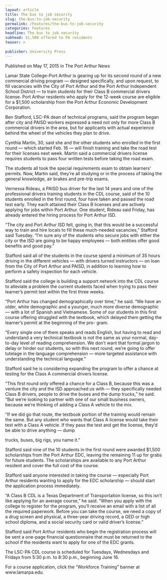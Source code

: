 ```yaml
---
layout: article
title: The bus to job security
slug: the-bus-to-job-security
permalink: /Features/the-bus-to-job-security
categories: Features
headline: The bus to job security
subhead: $1,500 offered to PA residents
teaser: >
  
publisher: University Press
---
```


Published on May 17, 2015 in The Port Arthur News

Lamar State College\-Port Arthur is gearing up for its second round of a new commercial driving program — designed specifically, and upon request, to fill vacancies with the City of Port Arthur and the Port Arthur Independent School District — to train students for their Class B commercial drivers license\. Port Arthur residents who apply for the 12\-week course are eligible for a $1,500 scholarship from the Port Arthur Economic Development Corporation\.

Ben Stafford, LSC\-PA dean of technical programs, said the program began after city and PAISD workers expressed a need not only for more Class B commercial drivers in the area, but for applicants with actual experience behind the wheel of the vehicles they plan to drive\.

Cynthia Martin, 30, said she and the other students who enrolled in the first round — which started Feb\. 16 — will finish training and take the road test for their licenses next week\. Martin said a commercial drivers license requires students to pass four written tests before taking the road exam\.

The students all took the special requirements exam to obtain learners’ permits\. Now, Martin said, they’re all studying or in the process of taking the general knowledge, air brakes and pre\-trip exams\.

Vernessa Rideau, a PAISD bus driver for the last 14 years and one of the professional drivers training students in the CDL course, said of the 10 students enrolled in the first round, four have taken and passed the road test early\. They each attained their Class B licenses and are actively applying for jobs within Port Arthur\. One student, Rideau said Friday, has already entered the hiring process for Port Arthur ISD\.

“The city and Port Arthur ISD felt, going in, that this would be a successful way to train and hire locals to fill these much\-needed vacancies,” Stafford said Tuesday\. “I’m sure any of the students who secure jobs with either the city or the ISD are going to be happy employees — both entities offer good benefits and good pay\.”

Stafford said all of the students in the course spend a minimum of 35 hours driving in the different vehicles — with drivers turned instructors — on loan from the City of Port Arthur and PAISD, in addition to learning how to perform a safety inspection for each vehicle\.

Stafford said the college is building a support network into the CDL course to alleviate a problem the current students faced when trying to pass their learner’s permit test within the first three weeks\.

“Port Arthur has changed demographically over time,” he said\. “We have an older, white demographic and a younger, much more diverse demographic — with a lot of Spanish and Vietnamese\. Some of our students in this first course offering struggled with the textbook, which delayed them getting the learner’s permit at the beginning of the pro\- gram\.

“Every single one of them speaks and reads English, but having to read and understand a very technical textbook is not the same as your normal, day\-to\-day level of reading comprehension\. We don’t want that formal jargon to delay or hinder our students, so with this next round, we’re going to offer tutelage in the language comprehension — more targeted assistance with understanding the technical language\.”

Stafford said he is considering expanding the program to offer a chance at testing for the Class A commercial drivers license\.

“This first round only offered a chance for a Class B, because this was a venture the city and the ISD approached us with — they specifically needed Class B drivers, people to drive the buses and the dump trucks,” he said\. “But we’re looking to partner with one of our small business owners, because we’re thinking of adding a Class A vehicle to the mix\.

“If we did go that route, the textbook portion of the training would remain the same\. But any student who wants that Class A license would take their test with a Class A vehicle\. If they pass the test and get the license, they’d be able to drive anything — dump 

trucks, buses, big rigs, you name it\.”

Stafford said nine of the 10 students in the first round were awarded $1,500 scholarships from the Port Arthur EDC, leaving the remaining 11 up for grabs for future students\. The scholarships are available to any Port Arthur resident and cover the full cost of the course\.

Stafford said anyone interested in taking the course — especially Port Arthur residents wanting to apply for the EDC scholarship — should start the application process immediately\.

“A Class B CDL is a Texas Department of Transportation license, so this isn’t like applying for an average course,” he said\. “When you apply with the college to register for the program, you’ll receive an email with a list of all the required paperwork\. Before you can take the course, we need a copy of a drug screen and physical, a three\-year driving record, a GED or high school diploma, and a social security card or valid driver’s license\.”

Stafford said Port Arthur residents who begin the registration process will be sent a one\-page financial questionnaire that must be returned to the school if the residents want to apply for one of the EDC grants\.

The LSC\-PA CDL course is scheduled for Tuesdays, Wednesdays and Fridays from 5:30 p\.m\. to 8:30 p\.m\., beginning June 16\.

For a course application, click the “Workforce Training” banner at www\.lamarpa\.edu\.


